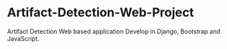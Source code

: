 # Artifact-Detection-Web-Project
Artifact Detection Web based application Develop in Django, Bootstrap and JavaScript.
